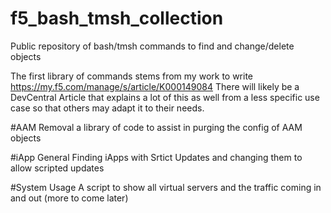 # f5_bash_tmsh_collection
Public repository of bash/tmsh commands to find and change/delete objects

The first library of commands stems from my work to write https://my.f5.com/manage/s/article/K000149084 
There will likely be a DevCentral Article that explains a lot of this as well from a less specific use case so that others may adapt it to their needs.

#AAM Removal
a library of code to assist in purging the config of AAM objects

#iApp General
Finding iApps with Srtict Updates and changing them to allow scripted updates

#System Usage
A script to show all virtual servers and the traffic coming in and out (more to come later)